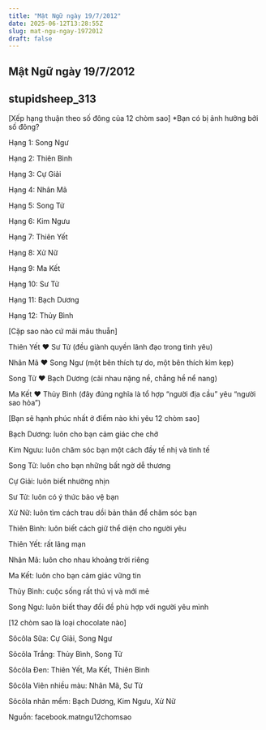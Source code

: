 ```yaml
---
title: "Mật Ngữ ngày 19/7/2012"
date: 2025-06-12T13:28:55Z
slug: mat-ngu-ngay-1972012
draft: false
---
```


## Mật Ngữ ngày 19/7/2012

## stupidsheep_313

[Xếp hạng thuận theo số đông của 12 chòm sao]
 *Bạn có bị ảnh hưởng bởi số đông?

 Hạng 1: Song Ngư 

 Hạng 2: Thiên Bình 
 
Hạng 3: Cự Giải

Hạng 4: Nhân Mã

Hạng 5: Song Tử 

Hạng 6: Kim Ngưu 

Hạng 7: Thiên Yết 

Hạng 8: Xử Nữ 

Hạng 9: Ma Kết

Hạng 10: Sư Tử 

Hạng 11: Bạch Dương

Hạng 12: Thủy Bình
 
[Cặp sao nào cứ mãi mâu thuẫn]

 Thiên Yết ♥ Sư Tử (đều giành quyền lãnh đạo trong tình yêu)

 Nhân Mã ♥ Song Ngư (một bên thích tự do, một bên thích kìm kẹp)

 Song Tử ♥ Bạch Dương (cãi nhau nặng nề, chẳng hề nể nang)

Ma Kết ♥ Thủy Bình (đây đúng nghĩa là tổ hợp “người địa cầu” yêu “người sao hỏa”)
 
[Bạn sẽ hạnh phúc nhất ở điểm nào khi yêu 12 chòm sao]

 Bạch Dương: luôn cho bạn cảm giác che chở 

 Kim Ngưu: luôn chăm sóc bạn một cách đầy tế nhị và tinh tế 

 Song Tử: luôn cho bạn những bất ngờ dễ thương

 Cự Giải: luôn biết nhường nhịn

 Sư Tử: luôn có ý thức bảo vệ bạn

 Xử Nữ: luôn tìm cách trau dồi bản thân để chăm sóc bạn 

 Thiên Bình: luôn biết cách giữ thể diện cho người yêu

 Thiên Yết: rất lãng mạn

 Nhân Mã: luôn cho nhau khoảng trời riêng

 Ma Kết: luôn cho bạn cảm giác vững tin 

 Thủy Bình: cuộc sống rất thú vị và mới mẻ

 Song Ngư: luôn biết thay đổi đề phù hợp với người yêu mình

[12 chòm sao là loại chocolate nào]
 
 Sôcôla Sữa: Cự Giải, Song Ngư

 Sôcôla Trắng: Thủy Bình, Song Tử

 Sôcôla Đen: Thiên Yết, Ma Kết, Thiên Bình

 Sôcôla Viên nhiều màu: Nhân Mã, Sư Tử

 Sôcôla nhân mềm: Bạch Dương, Kim Ngưu, Xử Nữ

Nguồn: facebook.matngu12chomsao